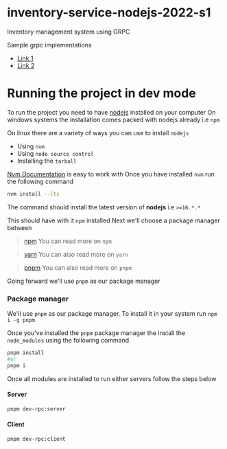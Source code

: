 # inventory-service-nodejs-2022-s1
Inventory management system using GRPC

Sample grpc implementations 
- [Link 1](https://daily.dev/blog/build-a-grpc-service-in-nodejs)
- [Link 2](https://www.bacancytechnology.com/blog/implement-grpc-services-in-nodejs)

# Running the project in dev mode

To run the project you need to have [nodejs](https://nodejs.org) installed on your computer
On windows systems the installation comes packed with nodejs already i.e `npm`

On linux there are a variety of ways you can use to install `nodejs`
- Using `nvm`
- Using `node source control`
- Installing the `tarball`

[Nvm Documentation](https://github.com/nvm-sh/nvm#install--update-script) is easy to work with 
Once you have installed `nvm` run the following command
```sh
nvm install --lts
```
The command should install the latest version of __nodejs__ i.e `>=16.*.*`

This should have with it `npm` installed
Next we'll choose a package manager between
 > [npm](https://docs.npmjs.com/) You can read more on `npm`

 > [yarn](https://yarnpkg.com/) You can also read more on `yarn`

 > [pnpm](https://pnpm.io/) You can also read more on `pnpm`

 Going forward we'll use `pnpm` as our package manager

### Package manager
We'll use `pnpm` as our package manager. To install it in your system run `npm i -g pnpm`

Once you've installed the `pnpm` package manager the install the `node_modules` using the following command

```sh
pnpm install
#or 
pnpm i
```
Once all modules are installed to run either servers follow the steps below
#### Server
```sh
pnpm dev-rpc:server
```
#### Client
```sh
pnpm dev-rpc:client
```